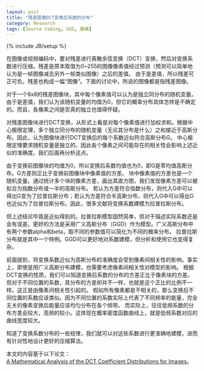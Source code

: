 ```yaml
---
layout: post
title: "残差图像DCT变换后系数的分布"
category: Research
tags: [Source Coding, GGD, 建模]
---
```

{% include JB/setup %}

在图像或视频编码中，要对残差进行离散余弦变换（DCT）变换，然后对变换系数进行压缩。残差是原本取值为0~255的图像像素值经过预测（预测可以简单地认为是一帧图像减去另外一帧类似图像）之后的差值。
由于是差值，所以残差可正可负。残差也构成一幅“图像”。下面的讨论中，所说的图像都是指残差图像。

<!--more-->
对于一个8x8的残差图像块，其中每个像素值可以认为是独立同分布的随机变量。由于是差值，我们认为该随机变量的均值为0，但它的概率分布具体怎样是不确定的。而且，各像素之间是否真的独立也值得怀疑。

对残差图像块进行DCT变换，从形式上看是对每个像素值进行加权求和。根据中心极限定理，多个独立同分布的随机变量（无论其分布是什么）之和接近于高斯分布。因此，认为图像块进行DCT变换后的每个系数近似符合高斯分布G。
中心极限定理要求随机变量是独立的，因此各个像素之间可能存在的相关性会影响上述近似的准确度。我们后面再分析这点。

由于变换前图像块的均值为0，所以变换后系数均值也为0，即G是零均值高斯分布。G方差则正比于变换前图像块中像素值的方差。
块中像素值的方差也是一个随机变量。通过统计多个块的像素方差，画出其直方图，我们发现像素方差可以被拟合为指数分布或一半的高斯分布。
若认为方差符合指数分布，则代入G中可以得出G变为了拉普拉斯分布；若认为方差符合半高斯分布，则代入G中可以得出G也近似为了拉普拉斯分布。因此，很多文献将变换系数建模为拉普拉斯分布。

但上述结论毕竟是近似得到的。拉普拉斯模型固然简单，但对于描述实际系数还是会有误差。更好的方法是采用广义高斯分布（GGD）作为模型。广义高斯分布中有两个参数alpha和beta，取不同的参数值可以简化为不同的概率分布。
拉普拉斯分布就是其中一个特例。GGD可以更好地对系数建模，但分析和使用它也变得复杂。

前面提到，将变换系数近似为高斯分布的准确度会受到像素间相关性的影响。事实上，即使是用广义高斯分布建模，也需要考虑像素间相关性对模型的影响。
根据DCT变换的性质，我们可以知道变换后系数的分布的方差正比于像素块的方差。但对于不同位置的系数，其分布的方差却并不一样，也就是这个正比的比例不一样。这正是由像素间相关性引起的。
假如所有像素都是不相关的，那么变换后不同位置的系数应该类似。因为不同位置的系数实际上代表了不同频率的能量，完全无关的像素变换后能量应该均匀分布在各个频带。
而实际上，往往低频系数的分布方差会较大，高频的较小。这体现在概率密度函数曲线上，就是低频系数对应的曲线宽度较大。

知道了变换系数分布的一些规律，我们就可以对这些系数进行更准确地建模，进而有针对性地设计更好的压缩算法。

本文的内容基于以下论文：  
[A Mathematical Analysis of the DCT Coefficient Distributions for Images](http://www.eee.hku.hk/optima/pub/journal/0010_ITIP.pdf)。